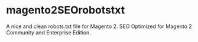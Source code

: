 # magento2SEOrobotstxt
A nice and clean robots.txt file for Magento 2. SEO Optimized for Magento 2 Community and Enterprise Edition.
